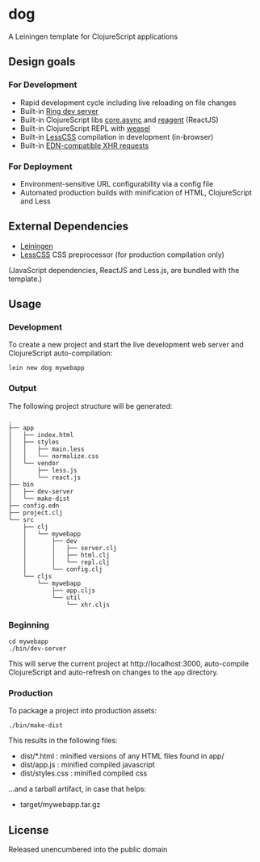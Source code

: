 # dog

A Leiningen template for ClojureScript applications

## Design goals

### For Development

- Rapid development cycle including live reloading on file changes
- Built-in [Ring dev server](https://github.com/weavejester/lein-ring)
- Built-in ClojureScript libs [core.async](https://clojure.github.io/core.async/) and [reagent](https://github.com/holmsand/reagent) (ReactJS)
- Built-in ClojureScript REPL with [weasel](https://github.com/tomjakubowski/weasel)
- Built-in [LessCSS](http://lesscss.org/) compilation in development (in-browser)
- Built-in [EDN-compatible XHR requests](https://github.com/pandeiro/dog/blob/master/src/leiningen/new/dog/xhr.cljs)

### For Deployment

- Environment-sensitive URL configurability via a config file
- Automated production builds with minification of HTML, ClojureScript and Less

## External Dependencies

- [Leiningen](https://github.com/technomancy/leiningen)
- [LessCSS](http://lesscss.org/) CSS preprocessor (for production compilation only)

(JavaScript dependencies, ReactJS and Less.js, are bundled with the template.)

## Usage

### Development

To create a new project and start the live development
web server and ClojureScript auto-compilation:

    lein new dog mywebapp

### Output

The following project structure will be generated:

    .
    ├── app
    │   ├── index.html
    │   ├── styles
    │   │   ├── main.less
    │   │   └── normalize.css
    │   └── vendor
    │       ├── less.js
    │       └── react.js
    ├── bin
    │   ├── dev-server
    │   └── make-dist
    ├── config.edn
    ├── project.clj
    └── src
        ├── clj
        │   └── mywebapp
        │       ├── dev
        │       │   ├── server.clj
        │       │   ├── html.clj
        │       │   └── repl.clj
        │       └── config.clj
        └── cljs
            └── mywebapp
                ├── app.cljs
                └── util
                    └── xhr.cljs

### Beginning

    cd mywebapp
    ./bin/dev-server

This will serve the current project at http://localhost:3000,
auto-compile ClojureScript and auto-refresh on changes to the
`app` directory.

### Production

To package a project into production assets:

    ./bin/make-dist

This results in the following files:

- dist/*.html     : minified versions of any HTML files found in app/
- dist/app.js     : minified compiled javascript
- dist/styles.css : minified compiled css

...and a tarball artifact, in case that helps:

- target/mywebapp.tar.gz

## License

Released unencumbered into the public domain

